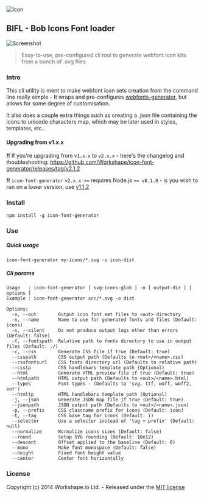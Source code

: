 ![Icon](https://camo.githubusercontent.com/2b418776b6cc9cb7d90c68905d3381674f13d7ec/687474703a2f2f692e6375626575706c6f61642e636f6d2f4541367957612e706e67)

## BIFL - Bob Icons Font loader

![Screenshot](https://camo.githubusercontent.com/7aaef96033be671fa29297c0efd6c50f97a502f6/68747470733a2f2f692e6375626575706c6f61642e636f6d2f65597736766a2e706e67)

> Easy-to-use, pre-configured cli tool to generate webfont icon kits from a bunch of .svg files

### Intro

This cli utility is ment to make webfont icon sets creation from the command line really simple - It wraps and pre-configures [webfonts-generator](https://www.npmjs.com/package/webfonts-generator), but allows for some degree of customisation.

It also does a couple extra things such as creating a .json file containing the icons to unicode characters map, which may be later used in styles, templates, etc..

#### Upgrading from v1.x.x

**!!** If you're upgrading from `v1.x.x` to `v2.x.x` - here's the changelog and thoubleshooting: https://github.com/Workshape/icon-font-generator/releases/tag/v2.1.2

**!!** `icon-font-generator` `v2.x.x >=` requires Node.js `>= v8.1.0` - is you wish to run on a lower version, use [v1.1.2](https://github.com/Workshape/icon-font-generator/releases/tag/v1.1.2)


### Install

```
npm install -g icon-font-generator
```

### Use

##### Quick usage

```
icon-font-generator my-icons/*.svg -o icon-dist
```

##### Cli params

```
Usage   : icon-font-generator [ svg-icons-glob ] -o [ output-dir ] [ options ]
Example : icon-font-generator src/*.svg -o dist

Options:
  -o, --out        Output icon font set files to <out> directory
  -n, --name       Name to use for generated fonts and files (Default: icons)
  -s, --silent     Do not produce output logs other than errors (Default: false)
  -f, --fontspath  Relative path to fonts directory to use in output files (Default: ./)
  -c, --css        Generate CSS file if true (Default: true)
  --csspath        CSS output path (Defaults to <out>/<name>.css)
  --cssfontsurl    CSS fonts directory url (Defaults to relative path)
  --csstp          CSS handlebars template path (Optional)
  --html           Generate HTML preview file if true (Default: true)
  --htmlpath       HTML output path (Defaults to <out>/<name>.html)
  --types          Font types - (Defaults to 'svg, ttf, woff, woff2, eot')
  --htmltp         HTML handlebars template path (Optional)
  -j, --json       Generate JSON map file if true (Default: true)
  --jsonpath       JSON output path (Defaults to <out>/<name>.json)
  -p, --prefix     CSS classname prefix for icons (Default: icon)
  -t, --tag        CSS base tag for icons (Default: i)  
  --selector       Use a selector instead of 'tag + prefix' (Default: null)
  --normalize      Normalize icons sizes (Default: false)
  --round          Setup SVG rounding (Default: 10e12)
  --descent        Offset applied to the baseline (Default: 0)
  --mono           Make font monospace (Default: false)
  --height         Fixed font height value
  --center         Center font horizontally
```


### License

Copyright (c) 2014 Workshape.io Ltd. - Released under the [MIT license](https://github.com/Workshape/icon-font-generator/blob/master/LICENSE)
